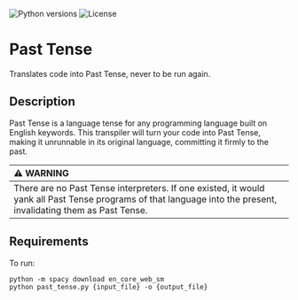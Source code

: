 ![Python versions](https://img.shields.io/badge/Python-3.12-blue)
![License](https://img.shields.io/badge/License-MIT-blue.svg)

# Past Tense

Translates code into Past Tense, never to be run again.

## Description

Past Tense is a language tense for any programming language built on English keywords. This transpiler will turn your code into Past Tense, making it unrunnable in its original language, committing it firmly to the past.

| :warning: WARNING          |
|:---------------------------|
| There are no Past Tense interpreters. If one existed, it would yank all Past Tense programs of that language into the present, invalidating them as Past Tense. |


## Requirements

To run:

    python -m spacy download en_core_web_sm
    python past_tense.py {input_file} -o {output_file}
